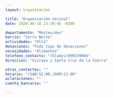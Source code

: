 ```yaml
---
layout: organizacion

title: "Organización vecinal"
date: 2020-08-10 23:30:45 -0300

departamento: "Montevideo"
barrio: "Cerro Norte"
actividades: "Olla"
donaciones: "Todo tipo de donaciones"
necesidades: "Alimentos"
telefono_contacto: "(Gladys)096539004"
direccion: "Vizcaya y Santa Cruz de la Sierra"

otros_contactos: ""
horario: "(SAB)12:00,(DOM)12:00"
aclaraciones: ""
cuenta_bancaria: ""

---
```

